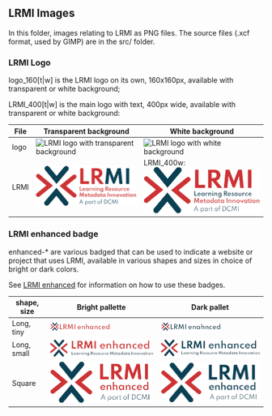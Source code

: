 ## LRMI Images

In this folder, images relating to LRMI as PNG files. The source files (.xcf format, used by GIMP) are in the src/ folder.

### LRMI Logo
logo_160[t|w] is the LRMI logo on its own, 160x160px, available with transparent or white background;

LRMI_400[t|w] is the main logo with text, 400px wide, available with transparent or white background:

| File | Transparent background | White background |
|------|------------------------|------------------|
| logo | ![LRMI logo with transparent background](logo_160t.png) | ![LRMI logo with white background](logo_160w.png) |
| LRMI | ![LRMI logo + text with transparent background](LRMI_400t.png) | LRMI_400w: ![LRMI logo + text with white background](LRMI_400w.png) |


### LRMI enhanced badge
enhanced-* are various badged that can be used to indicate a website or project that uses LRMI, available in various shapes and sizes in choice of bright or dark colors.

See [LRMI enhanced](../enhanced-.md) for information on how to use these badges.

| shape, size | Bright pallette | Dark pallet |
|-------------|-----------------|-------------|
| Long, tiny  | ![Tiny, bright version of LRMI enhanced badge](enhanced-Long_tiny+bright.png) | ![Tiny, dark version of LRMI enhanced badge](enhanced-Long_tiny+dark.png) |
| Long, small | ![Small, bright version of LRMI enhanced badge](enhanced-Long_small+bright.png) | ![Small, dark version of LRMI enhanced badge](enhanced-Long_small+dark.png) |
| Square      | ![Square, bright version of LRMI enhanced badge](enhanced-Square_bright.png) | ![Square, dark version of LRMI enhanced badge](enhanced-Square_dark.png) |
